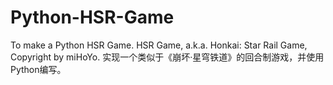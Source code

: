 # Python-HSR-Game
To make a Python HSR Game. HSR Game, a.k.a. Honkai: Star Rail Game, Copyright by miHoYo. 实现一个类似于《崩坏·星穹铁道》的回合制游戏，并使用Python编写。
